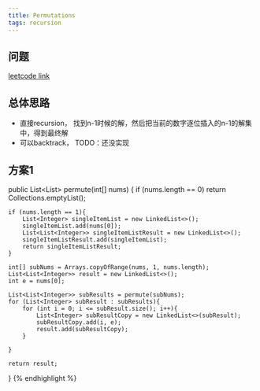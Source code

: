 ```yaml
---
title: Permutations
tags: recursion
---
```


## 问题
[leetcode link](https://leetcode.com/problems/permutations/description/)

## 总体思路
- 直接recursion， 找到n-1时候的解，然后把当前的数字逐位插入的n-1的解集中，得到最终解
- 可以backtrack， TODO：还没实现

## 方案1
public List<List<Integer>> permute(int[] nums) {
    if (nums.length == 0) return Collections.emptyList();

    if (nums.length == 1){
        List<Integer> singleItemList = new LinkedList<>();
        singleItemList.add(nums[0]);
        List<List<Integer>> singleItemListResult = new LinkedList<>();
        singleItemListResult.add(singleItemList);
        return singleItemListResult;
    }

    int[] subNums = Arrays.copyOfRange(nums, 1, nums.length);
    List<List<Integer>> result = new LinkedList<>();
    int e = nums[0];

    List<List<Integer>> subResults = permute(subNums);
    for (List<Integer> subResult : subResults){
        for (int i = 0; i <= subResult.size(); i++){
            List<Integer> subResultCopy = new LinkedList<>(subResult);
            subResultCopy.add(i, e);
            result.add(subResultCopy);
        }

    }

    return result;
}
{% endhighlight %}
